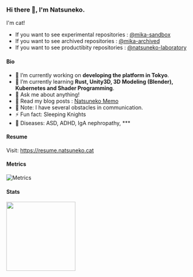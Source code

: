 ### Hi there 👋, I'm Natsuneko.

I'm cat!

- If you want to see experimental repositories : [@mika-sandbox](https://github.com/mika-sandbox)
- If you want to see archived repositories : [@mika-archived](https://github.com/mika-archived)
- If you want to see productibity repositories : [@natsuneko-laboratory](https://github.com/natsuneko-laboratory)

#### Bio

<!--
**mika-f/mika-f** is a ✨ _special_ ✨ repository because its `README.md` (this file) appears on your GitHub profile.

Here are some ideas to get you started:

- 🔭 I’m currently working on ...
- 🌱 I’m currently learning ...
- 👯 I’m looking to collaborate on ...
- 🤔 I’m looking for help with ...
- 💬 Ask me about ...
- 📫 How to reach me: ...
- 😄 Pronouns: ...
- ⚡ Fun fact: ...
-->

- 🔭 I’m currently working on **developing the platform in Tokyo**.
- 🌱 I’m currently learning **Rust, Unity3D, 3D Modeling (Blender), Kubernetes and Shader Programming**.
- 💬 Ask me about anything!
- 📝 Read my blog posts : [Natsuneko Memo](https://natsuneko.blog/)
- 📓 Note: I have several obstacles in communication.
- ⚡ Fun fact: Sleeping Knights
- 🏥 Diseases: ASD, ADHD, IgA nephropathy, \*\*\*

#### Resume

Visit: https://resume.natsuneko.cat


#### Metrics

![Metrics](https://metrics.lecoq.io/mika-f?template=classic&isocalendar=1&languages=1&base=header%2C%20activity%2C%20community%2C%20repositories%2C%20metadata&base.indepth=false&base.hireable=false&base.skip=false&isocalendar=false&isocalendar.duration=full-year&languages=false&languages.limit=8&languages.threshold=0%25&languages.other=true&languages.colors=github&languages.sections=most-used&languages.details=percentage&languages.indepth=false&languages.analysis.timeout=15&languages.categories=markup%2C%20programming&languages.recent.categories=markup%2C%20programming&languages.recent.load=300&languages.recent.days=14&config.timezone=Asia%2FTokyo)

#### Stats

<p>
  <img src="https://github-readme-stats.vercel.app/api?username=mika-f" height="182" />
</p>
